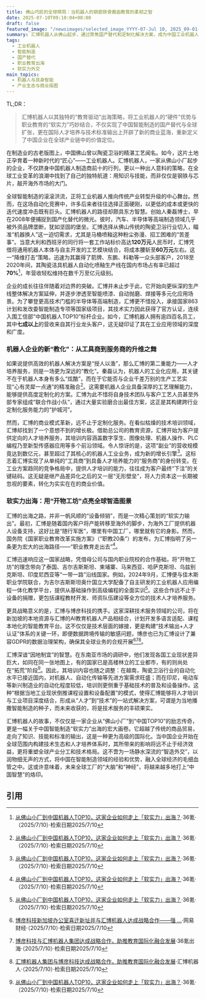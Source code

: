```yaml
---
title: 佛山巧匠的全球棋局：当机器人的钢筋铁骨邂逅教育的柔韧之智
date: 2025-07-10T09:10:04+08:00
draft: false
featured_image: "/newsimages/selected_image_YYYY-07-Jul 10, 2025_09-01-44-246.jpg"
summary: 汇博机器人从佛山起步，通过聚焦国产替代和定制化解决方案，成为中国工业机器人领域的佼佼者。其核心商业创新在于将职业教育服务打造成新的营收支柱和竞争壁垒，并以此为“软实力”出海的切入点，与博彦科技等伙伴合作，将中国智能制造的技术和人才培养体系输出到全球市场，开创了企业国际化竞争的新范式。
tags: 
  - 工业机器人
  - 智能制造
  - 国产替代
  - 职业教育出海
  - 软实力外交
main_topics: 
  - 机器人与具身智能
  - 产业生态与商业版图
---
```


TL;DR：
>汇博机器人以其独特的“教育驱动”出海策略，将工业机器人的“硬件”优势与职业教育的“软实力”巧妙结合，不仅实现了中国智能制造的国产替代与全球扩张，更在国际人才培养与技术标准输出上开辟了新的商业蓝海，重新定义了中国企业在全球产业链中的价值定位。

在制造业的古老版图上，中国佛山曾以陶瓷卫浴的精湛工艺闻名。如今，这片土地正孕育着一种新时代的“匠心”——工业机器人。汇博机器人，一家从佛山小厂起步的企业，不仅跻身中国机器人制造商前十的行列，更以一种出人意料的策略，在全球工业变革的浪潮中找到了自己的独特航道：用知识与技能，而非仅仅是钢铁与芯片，敲开海外市场的大门。

全球智能制造的滚滚洪流，正将工业机器人推向传统产业转型升级的中心舞台。然而，在这场自动化竞赛中，许多后来者往往选择正面硬刚，以更低的成本或更快的迭代速度冲击既有巨头。汇博机器人的路径却颇具东方智慧。创始人秦磊博士，早在2008年便捕捉到国产化替代的微光。彼时，汽车、半导体等高端制造领域几乎被外资品牌垄断，犹如坚固的堡垒。汇博选择从佛山传统的陶瓷卫浴行业切入，瞄准“机器换人”这一迫切需求，尤其是马桶喷釉这种粉尘弥漫、招工困难的“苦差事”。当意大利和西班牙的同行将一套工作站标价高达**120万元**人民币时，汇博凭借将通用机器人本体与自主开发的工艺模块结合，将成本腰斩至**60万元**左右。这一“降维打击”策略，迅速为其赢得了箭牌、东鹏、科勒等一众头部客户，2018至2020年间，其陶瓷洁具机器人自动化喷釉生产线在国内市场占有率已超过**70%**[^1]，年营收轻松维持在数千万至亿元级别。

企业的成长往往伴随着对边界的突破。汇博并未止步于此，它开始向更纵深的生产线整体解决方案延伸，并逐步渗透至智能喷漆、自动抛磨、焊接等多元化应用场景。为了攀登更高技术门槛的半导体等高端制造，汇博更不惜投入，承接国家863计划和发改委智能制造专项等国家级项目，其技术实力因此获得了官方认证，连续入围工信部“中国机器人TOP10”标杆企业。如今，汇博机器人拥有逾四百名员工，其中**七成以上**的营收来自其行业龙头客户，这无疑印证了其在工业应用领域的深度和广度。

### 机器人企业的新“教化”：从工具商到服务商的升维之舞

如果说提供高效的机器人解决方案是“授人以渔”，那么汇博的第二重能力——人才培养服务，则是一场更为深远的“教化”。秦磊认为，机器人的工业化应用，其关键不在于机器人本身有多么“炫酷”，而在于它能否与企业千差万别的生产工艺实现“心有灵犀一点通”的精准融合[^1]。这需要机器人企业具备深厚的工艺理解能力，能够提供高度定制化的方案。汇博为此不惜将自身技术团队与客户工艺人员甚至外部专家组成“联合作战小队”，通过大量实验磨合出最佳方案，这正是其构建跨行业定制化服务能力的“护城河”。

然而，汇博的商业模式革新，远不止于定制化服务。在看似枯燥的技术培训领域，汇博却找到了一个意想不到的增长极。借助总公司的教育资源，汇博开始为客户提供定向的人才培养服务，其培训内容涵盖数字孪生、图像处理、机器人操作、PLC编程乃至新型传感器应用等多个前沿领域。令人惊讶的是，这项“副业”的营收规模竟达到数亿元，甚至超过了其核心的机器人工业业务，成为新的增长引擎[^1]。这标志着汇博实现了从单纯的“工具商”到具备人才培养能力的“服务商”的身份转变。在工业方案趋同的竞争格局中，提供人才培训的能力，往往成为客户最终“下注”的关键砝码。这无疑是继产品差异化之后的又一层“无形壁垒”，将人力资本这一长期被忽视的要素，转化为实实在在的商业价值。

### 软实力出海：用“开物工坊”点亮全球智造图景

汇博的出海之路，并非一帆风顺的“设备倾销”，而是一次精心策划的“软实力输出”。最初，汇博是随着国内客户将产能转移至海外的脚步，为海外工厂提供机器人设备支持，这好比是“随行军医”，哪里有中国工厂，哪里就有它的身影。然而，国务院《国家职业教育改革实施方案》（“职教20条”）的发布，为汇博指明了另一条更为宏大的出海路径——“职业教育走出去”[^1]。

汇博迅速响应这一国家战略，凭借母公司与国内职业院校的合作基础，将“开物工坊”的理念带向了泰国、吉尔吉斯斯坦、柬埔寨、马来西亚、哈萨克斯坦、乌兹别克斯坦、印度尼西亚等“一带一路”沿线国家。例如，2024年9月，汇博便与佳木斯职业学院联合，为吉尔吉斯斯坦奥什国立大学配备了自主研发的工业机器人应用编程一体化教学平台，提供从基础操作到高级编程的全面实训[^1]。这些合作远不止于设备的捐赠，更包括课程教材开发、师资队伍建设等全方位的技术人才培养服务。

更具战略意义的是，汇博与博彦科技的携手。这家深耕技术服务领域的公司，将在新加坡的本地资源与汇博的AI教育机器人产品相结合，计划开发多语言适配、课程本地化的智能教育平台。这不仅仅是技术层面的嫁接，更是构建“技术输出+人才认证”体系的关键一环，即便数据跨境传输的敏感问题，博彦也已为汇博设计了兼容GDPR的数据治理架构，确保其全球业务的合规开展[^2][^3][^4]。

汇博深谙“因地制宜”的智慧。在东南亚市场的调研中，他们发现各国工业现状差异巨大，如同在同一张地图上，有的国家已是高楼林立的工业都市，有的则尚处在“拓荒”阶段[^1]。因此，其培训内容也随之调整：在越南，陶瓷卫浴行业的自动化水平已接近国内，对机器人、自动化传输等先进方案需求旺盛；而在印尼，电动车等新兴制造业的自动化程度较低，培训则更侧重于基础技术的普及和设备操作。这种“根据当地工业现状倒推课程设置和设备配置”的模式，使得汇博能够将人才培训与工业项目深度结合，形成从“人才”到“技术”的一站式解决方案，可谓是为当地播撒智能制造的种子，而未来收获的，将是技术服务的丰硕果实。

汇博机器人的故事，不仅仅是一家企业从“佛山小厂”到“中国TOP10”的励志传奇，更是一幅关于中国智能制造“软实力”出海的宏大画卷。它超越了传统的商品贸易，走向了知识、技能和标准的输出，这是一种更为高级的国际化。当中国企业开始在全球范围内构建技术生态和人才培养体系时，其所带来的影响将远不止于经济效益，更将重塑全球产业分工和技术格局。这不啻为一场静水深流的“智造外交”，以润物细无声的方式，将中国在智能制造领域的经验和优势，融入全球经济的毛细血管之中。这或许意味着，未来全球工厂的“大脑”和“神经”，将越来越多地打上“中国智慧”的烙印。

## 引用
[^1]: [从佛山小厂到中国机器人TOP10，这家企业如何走上「软实力」出海？](https://www.36kr.com/p/3372428670685958)·36氪·（2025/7/10）·检索日期2025/7/10
[^2]: [博彦科技新加坡办公室喜迁新址并与汇博机器人达成战略合作——强 ...](https://www.163.com/money/article/JTDS4Q5Q00259I71.html)·网易财经·（2025/7/10）·检索日期2025/7/10
[^3]: [博彦科技与汇博机器人集团达成战略合作，助推教育国际化融合发展](https://eu.36kr.com/zh/p/3253909007036424)·36氪出海·（2025/7/10）·检索日期2025/7/10
[^4]: [汇博机器人集团与博彦科技达成战略合作，助推教育国际化融合发展](https://www.huiborobot.com/edu-news/957.html)·汇博机器人·（2025/7/10）·检索日期2025/7/10
[^5]: [汇博机器人，如何让科技学以“智”用？ - 《商学院》杂志](http://www.bmronline.com.cn/index.php?m=content&c=index&a=show&catid=23&id=11503)·《商学院》杂志·（2025/7/10）·检索日期2025/7/10
